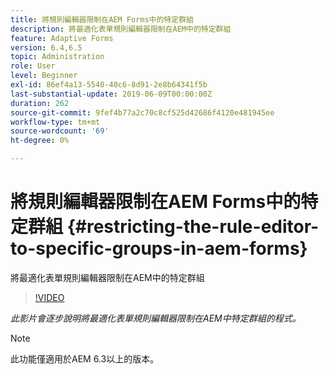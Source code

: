 ```yaml
---
title: 將規則編輯器限制在AEM Forms中的特定群組
description: 將最適化表單規則編輯器限制在AEM中的特定群組
feature: Adaptive Forms
version: 6.4,6.5
topic: Administration
role: User
level: Beginner
exl-id: 86ef4a13-5540-40c6-8d91-2e8b64341f5b
last-substantial-update: 2019-06-09T00:00:00Z
duration: 262
source-git-commit: 9fef4b77a2c70c8cf525d42686f4120e481945ee
workflow-type: tm+mt
source-wordcount: '69'
ht-degree: 0%

---
```


# 將規則編輯器限制在AEM Forms中的特定群組 {#restricting-the-rule-editor-to-specific-groups-in-aem-forms}

將最適化表單規則編輯器限制在AEM中的特定群組

>[!VIDEO](https://video.tv.adobe.com/v/19470?quality=12&learn=on)

*此影片會逐步說明將最適化表單規則編輯器限制在AEM中特定群組的程式。*

>[!NOTE]
>
>此功能僅適用於AEM 6.3以上的版本。
